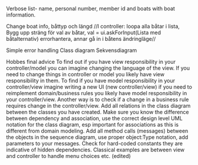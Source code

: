 Verbose list-  name, personal number, member id and boats with boat information.

Change boat info, båttyp och längd
//I controller:
loopa alla båtar i lista,
Bygg upp sträng för val av båtar,
val = ui.askForInput(Lista med båtalternativ)
errorhantera, annar gå in i båtens ändringläge//

Simple error handling
Class diagram
Sekvensdiagram

Hobbes final advice
To find out if you have view responsibility in your controller/model you can imagine changing the language of the view. If you need to change things in controller or model you likely have view responsibility in them.
To find if you have model responsibility in your controller/view imagine writing a new UI (new controller/view) if you need to reimplement domain/business rules you likely have model responsibility in your controller/view. Another way is to check if a change in a business rule requires change in the controller/view.
Add all relations in the class diagram between the classes you have created. Make sure you know the difference between dependency and association, use the correct design level UML notation for the class diagram, esp important for associations as this is different from domain modeling.
Add all method calls (messages) between the objects in the sequence diagram, use proper object:Type notation, add parameters to your messages.
Check for hard-coded constants they are indicative of hidden dependencies. Classical examples are between view and controller to handle menu choices etc. (edited) 